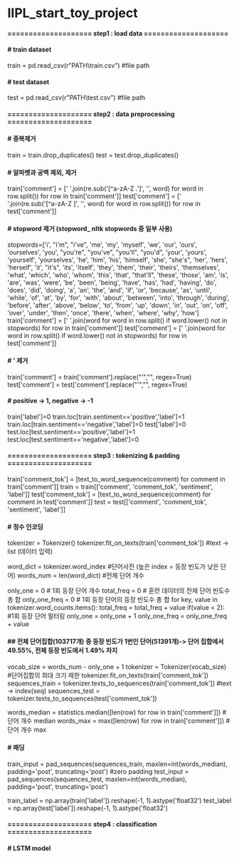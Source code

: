 # IIPL_start_toy_project

#### ==================== step1 : load data ====================
#### # train dataset
train = pd.read_csv(r"PATH\train.csv") #file path
#### # test dataset
test = pd.read_csv(r"PATH\test.csv") #file path


#### ==================== step2 : data preprocessing ====================
#### # 중복제거
train = train.drop_duplicates()
test = test.drop_duplicates()

#### # 알파벳과 공백 제외, 제거
train['comment'] = [' '.join(re.sub('[^a-zA-Z .\']', '', word) for word in row.split()) for row in train['comment']]
test['comment'] = [' '.join(re.sub('[^a-zA-Z ]', '', word) for word in row.split()) for row in test['comment']]

#### # stopword 제거 (stopword_ nltk stopwords 중 일부 사용)
stopwords=['i', "i'm", "i've", 'me', 'my', 'myself', 'we', 'our', 'ours', 'ourselves', 'you', "you're", "you've", "you'll", "you'd", 'your', 'yours', 'yourself', 'yourselves', 'he', 'him', 'his', 'himself', 'she', "she's", 'her', 'hers', 'herself', 'it', "it's", 'its', 'itself', 'they', 'them', 'their', 'theirs', 'themselves', 'what', 'which', 'who', 'whom', 'this', 'that', "that'll", 'these', 'those', 'am', 'is', 'are', 'was', 'were', 'be', 'been', 'being', 'have', 'has', 'had', 'having', 'do', 'does', 'did', 'doing', 'a', 'an', 'the', 'and', 'if', 'or', 'because', 'as', 'until', 'while', 'of', 'at', 'by', 'for', 'with', 'about', 'between', 'into', 'through', 'during', 'before', 'after', 'above', 'below', 'to', 'from', 'up', 'down', 'in', 'out', 'on', 'off', 'over', 'under', 'then', 'once', 'there', 'when', 'where', 'why', 'how']
train['comment'] = [' '.join(word for word in row.split() if word.lower() not in stopwords) for row in train['comment']]
test['comment'] = [' '.join(word for word in row.split() if word.lower() not in stopwords) for row in test['comment']]

#### # ' 제거
train['comment'] = train['comment'].replace("'","", regex=True)
test['comment'] = test['comment'].replace("'","", regex=True)

#### # positive -> 1, negative -> -1
train['label']=0
train.loc[train.sentiment=='positive','label']=1
train.loc[train.sentiment=='negative','label']=0
test['label']=0
test.loc[test.sentiment=='positive','label']=1
test.loc[test.sentiment=='negative','label']=0


#### ==================== step3 : tokenizing & padding ====================
train['comment_tok'] = [text_to_word_sequence(comment) for comment in train['comment']]
train = train[['comment', 'comment_tok', 'sentiment', 'label']]
test['comment_tok'] = [text_to_word_sequence(comment) for comment in test['comment']]
test = test[['comment', 'comment_tok', 'sentiment', 'label']]

#### # 정수 인코딩
tokenizer = Tokenizer()
tokenizer.fit_on_texts(train['comment_tok']) #text -> list (데이터 입력)

word_dict = tokenizer.word_index #단어사전  (높은 index = 등장 빈도가 낮은 단어)
words_num = len(word_dict) #전체 단어 개수

only_one = 0 # 1회 등장 단어 개수 
total_freq = 0 # 훈련 데이터의 전체 단어 빈도수 총 합
only_one_freq = 0 # 1회 등장 단어의 등장 빈도수 총 합
for key, value in tokenizer.word_counts.items():
    total_freq = total_freq + value
    if(value < 2): #1회 등장 단어 필터링
        only_one = only_one + 1
        only_one_freq = only_one_freq + value
#### ## 전체 단어집합(103717개) 중 등장 빈도가 1번인 단어(51391개)-> 단어 집합에서 49.55%, 전체 등장 빈도에서 1.49% 차지

#### ##
vocab_size = words_num - only_one + 1
tokenizer = Tokenizer(vocab_size)  #단어집합의 최대 크기 제한
tokenizer.fit_on_texts(train['comment_tok'])
sequences_train = tokenizer.texts_to_sequences(train['comment_tok']) #text -> index(seq)
sequences_test = tokenizer.texts_to_sequences(test['comment_tok'])

words_median = statistics.median([len(row) for row in train['comment']]) #단어 개수 median
words_max = max([len(row) for row in train['comment']]) #단어 개수 max

#### # 패딩
train_input = pad_sequences(sequences_train, maxlen=int(words_median), padding='post', truncating='post') #zero padding
test_input = pad_sequences(sequences_test, maxlen=int(words_median), padding='post', truncating='post')

train_label = np.array(train['label']).reshape(-1, 1).astype('float32')
test_label = np.array(test['label']).reshape(-1, 1).astype('float32')


#### ==================== step4 : classification ====================
#### # LSTM model #

